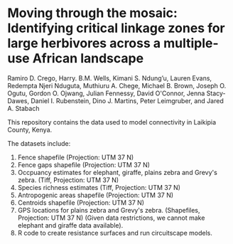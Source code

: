 # Moving through the mosaic: Identifying critical linkage zones for large herbivores across a multiple-use African landscape

Ramiro D. Crego, Harry. B.M. Wells, Kimani S. Ndung’u, Lauren Evans, Redempta Njeri Nduguta, Muthiuru A. Chege, Michael B. Brown, Joseph O. Ogutu, Gordon O. Ojwang, Julian Fennessy, David O'Connor, Jenna Stacy-Dawes, Daniel I. Rubenstein, Dino J. Martins, Peter Leimgruber, and Jared A. Stabach


This repository contains the data used to model connectivity in Laikipia County, Kenya.

The datasets include:

1. Fence shapefile (Projection: UTM 37 N)
2. Fence gaps shapefile (Projection: UTM 37 N)
3. Occpuancy estimates for elephant, giraffe, plains zebra and Grevy's zebra. (Tiff, Projection: UTM 37 N)
4. Species richness estimates (Tiff, Projection: UTM 37 N)
5. Antropogenic areas shapefile (Projection: UTM 37 N)
6. Centroids shapefile (Projection: UTM 37 N)
7. GPS locations for plains zebra and Grevy's zebra. (Shapefiles, Projection: UTM 37 N)  (Given data restrictions, we cannot make elephant and giraffe data available).
8. R code to create resistance surfaces and run circuitscape models.


